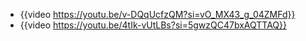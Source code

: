 - {{video https://youtu.be/v-DQqUcfzQM?si=vO_MX43_g_04ZMFd}}
- {{video https://youtu.be/4tIk-vUtLBs?si=5gwzQC47bxAQTTAQ}}